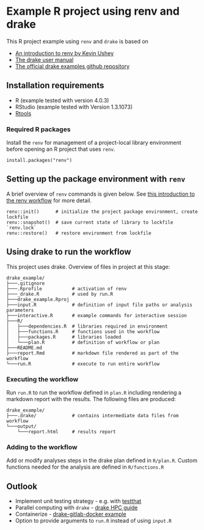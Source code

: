 # Example R project using renv and drake

This R project example using `renv` and `drake` is based on

- [An introduction to renv by Kevin Ushey](https://rstudio.github.io/renv/articles/renv.html)
- [The drake user manual](https://books.ropensci.org/drake/)
- [The official drake examples github repository](https://github.com/wlandau/drake-example)

## Installation requirements

- R (example tested with version 4.0.3)
- RStudio (example tested with Version 1.3.1073)
- [Rtools](https://cran.r-project.org/bin/windows/Rtools/)

### Required R packages

Install the `renv` for management of a project-local library environment before opening an R project that uses `renv`. 

```{r}
install.packages("renv")
```
## Setting up the package environment with `renv`

A brief overview of `renv` commands is given below. See [this introduction to the renv workflow](https://rstudio.github.io/renv/articles/renv.html#workflow-1) for more detail.

```{r}
renv::init()      # initialize the project package environment, create lockfile
renv::snapshot()  # save current state of library to lockfile `renv.lock`
renv::restore()   # restore environment from lockfile
```

## Using drake to run the workflow

This project uses drake. Overview of files in project at this stage:

```
drake_example/
├───.gitignore          
├───.Rprofile           # activation of renv
├───_drake.R            # used by run.R
├───drake_example.Rproj
├───input.R             # definition of input file paths or analysis parameters
├───interactive.R       # example commands for interactive session
├───R/
│   ├───dependencies.R  # libraries required in environment
│   ├───functions.R     # functions used in the workflow
│   ├───packages.R      # libraries loaded 
│   └───plan.R          # definition of workflow or plan
├───README.md
├───report.Rmd          # markdown file rendered as part of the workflow
└───run.R               # execute to run entire workflow
```

### Executing the workflow

Run `run.R` to run the workflow defined in `plan.R` including rendering a markdown report with the results. The following files are produced:

```
drake_example/
├───.drake/             # contains intermediate data files from workflow
└───output/
    └───report.html     # results report
```

### Adding to the workflow

Add or modify analyses steps in the drake plan defined in `R/plan.R`. Custom functions needed for the analysis are defined in `R/functions.R`

## Outlook

- Implement unit testing strategy - e.g. with [testthat](https://testthat.r-lib.org/)
- Parallel computing with `drake` - [drake HPC guide](https://books.ropensci.org/drake/hpc.html)
- Containerize - [drake-gitlab-docker example](https://gitlab.com/ecohealthalliance/drake-gitlab-docker-example)
- Option to provide arguments to `run.R` instead of using `input.R`
